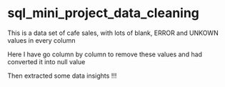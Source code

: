 # sql_mini_project_data_cleaning

This is a data set of cafe sales, with lots of blank, ERROR and UNKOWN values in every column

Here I have go column by column to remove these values and had converted it into null value

Then extracted some data insights !!!
